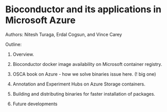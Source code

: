 # Bioconductor and its applications in Microsoft Azure

Authors: Nitesh Turaga, Erdal Cogsun, and Vince Carey

Outline:

1. Overview.

3. Bioconductor docker image availability on Microsoft container registry.

5. OSCA book on Azure - how we solve binaries issue here. (! big one)

6. Annotation and Experiment Hubs on Azure Storage containers.

4. Building and distributing binaries for faster installation of packages.

7. Future developments
